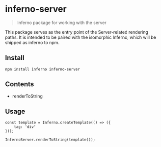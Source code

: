 # inferno-server
> Inferno package for working with the server

This package serves as the entry point of the Server-related rendering paths. It is intended to be paired with the isomorphic Inferno, which will be shipped as inferno to npm.

## Install

```
npm install inferno inferno-server
```

## Contents

* renderToString

## Usage

```
const template = Inferno.createTemplate(() => ({
	tag: 'div'
}));

InfernoServer.renderToString(template());
```

